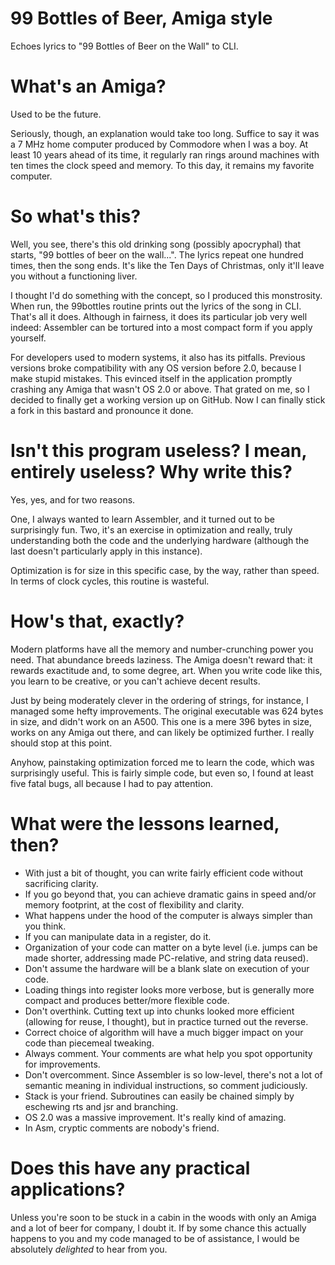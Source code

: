 # 99 Bottles of Beer, Amiga style
Echoes lyrics to "99 Bottles of Beer on the Wall" to CLI.

# What's an Amiga?
Used to be the future. 

Seriously, though, an explanation would take too long. Suffice to say it was a 7 MHz home computer produced by Commodore when I was a boy. At least 10 years ahead of its time, it regularly ran rings around machines with ten times the clock speed and memory. To this day, it remains my favorite computer.

# So what's this?
Well, you see, there's this old drinking song (possibly apocryphal) that starts, "99 bottles of beer on the wall...". The lyrics repeat one hundred times, then the song ends. It's like the Ten Days of Christmas, only it'll leave you without a functioning liver.

I thought I'd do something with the concept, so I produced this monstrosity. When run, the 99bottles routine prints out the lyrics of the song in CLI. That's all it does. Although in fairness, it does its particular job very well indeed: Assembler can be tortured into a most compact form if you apply yourself.

For developers used to modern systems, it also has its pitfalls. Previous versions broke compatibility with any OS version before 2.0, because I make stupid mistakes. This evinced itself in the application promptly crashing any Amiga that wasn't OS 2.0 or above. That grated on me, so I decided to finally get a working version up on GitHub. Now I can finally stick a fork in this bastard and pronounce it done.

# Isn't this program useless? I mean, entirely useless? Why write this?
Yes, yes, and for two reasons. 

One, I always wanted to learn Assembler, and it turned out to be surprisingly fun. Two, it's an exercise in optimization and really, truly understanding both the code and the underlying hardware (although the last doesn't particularly apply in this instance).

Optimization is for size in this specific case, by the way, rather than speed. In terms of clock cycles, this routine is wasteful.

# How's that, exactly?
Modern platforms have all the memory and number-crunching power you need. That abundance breeds laziness. The Amiga doesn't reward that: it rewards exactitude and, to some degree, art. When you write code like this, you learn to be creative, or you can't achieve decent results. 

Just by being moderately clever in the ordering of strings, for instance, I managed some hefty improvements. The original executable was 624 bytes in size, and didn't work on an A500. This one is a mere 396 bytes in size, works on any Amiga out there, and can likely be optimized further. I really should stop at this point.

Anyhow, painstaking optimization forced me to learn the code, which was surprisingly useful. This is fairly simple code, but even so, I found at least five fatal bugs, all because I had to pay attention.

# What were the lessons learned, then?
* With just a bit of thought, you can write fairly efficient code without sacrificing clarity.
* If you go beyond that, you can achieve dramatic gains in speed and/or memory footprint, at the cost of flexibility and clarity.
* What happens under the hood of the computer is always simpler than you think.
* If you can manipulate data in a register, do it.
* Organization of your code can matter on a byte level (i.e. jumps can be made shorter, addressing made PC-relative, and string data reused).
* Don't assume the hardware will be a blank slate on execution of your code.
* Loading things into register looks more verbose, but is generally more compact and produces better/more flexible code.
* Don't overthink. Cutting text up into chunks looked more efficient (allowing for reuse, I thought), but in practice turned out the reverse.
* Correct choice of algorithm will have a much bigger impact on your code than piecemeal tweaking.
* Always comment. Your comments are what help you spot opportunity for improvements.
* Don't overcomment. Since Assembler is so low-level, there's not a lot of semantic meaning in individual instructions, so comment judiciously.
* Stack is your friend. Subroutines can easily be chained simply by eschewing rts and jsr and branching.  
* OS 2.0 was a massive improvement. It's really kind of amazing.
* In Asm, cryptic comments are nobody's friend.

# Does this have any practical applications?
Unless you're soon to be stuck in a cabin in the woods with only an Amiga and a lot of beer for company, I doubt it. If by some chance this actually happens to you and my code managed to be of assistance, I would be absolutely _delighted_ to hear from you.
